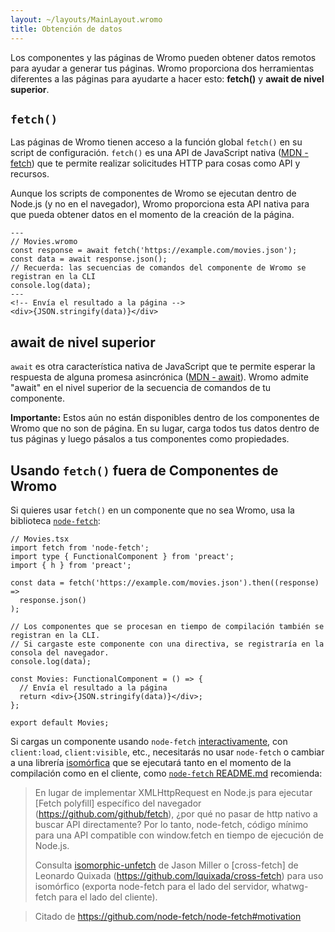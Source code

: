 ```yaml
---
layout: ~/layouts/MainLayout.wromo
title: Obtención de datos
---
```


Los componentes y las páginas de Wromo pueden obtener datos remotos para ayudar a generar tus páginas. Wromo proporciona dos herramientas diferentes a las páginas para ayudarte a hacer esto: **fetch()** y **await de nivel superior**.

## `fetch()`

Las páginas de Wromo tienen acceso a la función global `fetch()` en su script de configuración. `fetch()` es una API de JavaScript nativa ([MDN <span class = "sr-only">- fetch</span>](https://developer.mozilla.org/en-US/docs/Web/API/Fetch_API/Using_Fetch)) que te permite realizar solicitudes HTTP para cosas como API y recursos.

Aunque los scripts de componentes de Wromo se ejecutan dentro de Node.js (y no en el navegador), Wromo proporciona esta API nativa para que pueda obtener datos en el momento de la creación de la página.

```wromo
---
// Movies.wromo
const response = await fetch('https://example.com/movies.json');
const data = await response.json();
// Recuerda: las secuencias de comandos del componente de Wromo se registran en la CLI
console.log(data);
---
<!-- Envía el resultado a la página -->
<div>{JSON.stringify(data)}</div>
```

## await de nivel superior

`await` es otra característica nativa de JavaScript que te permite esperar la respuesta de alguna promesa asincrónica ([MDN <span class =" sr-only ">- await</span>](https://developer.mozilla.org/en-US/docs/Web/JavaScript/Reference/Operators/await)). Wromo admite "await" en el nivel superior de la secuencia de comandos de tu componente.

**Importante:** Estos aún no están disponibles dentro de los componentes de Wromo que no son de página. En su lugar, carga todos tus datos dentro de tus páginas y luego pásalos a tus componentes como propiedades.

## Usando `fetch()` fuera de Componentes de Wromo

Si quieres usar `fetch()` en un componente que no sea Wromo, usa la biblioteca [`node-fetch`](https://github.com/node-fetch/node-fetch):

```tsx
// Movies.tsx
import fetch from 'node-fetch';
import type { FunctionalComponent } from 'preact';
import { h } from 'preact';

const data = fetch('https://example.com/movies.json').then((response) =>
  response.json()
);

// Los componentes que se procesan en tiempo de compilación también se registran en la CLI.
// Si cargaste este componente con una directiva, se registraría en la consola del navegador.
console.log(data);

const Movies: FunctionalComponent = () => {
  // Envía el resultado a la página
  return <div>{JSON.stringify(data)}</div>;
};

export default Movies;
```

Si cargas un componente usando `node-fetch` [interactivamente](/es/core-concepts/component-hydration), con `client:load`, `client:visible`, etc., necesitarás no usar `node-fetch` o cambiar a una librería [isomórfica](https://en.wikipedia.org/wiki/Isomorphic_JavaScript) que se ejecutará tanto en el momento de la compilación como en el cliente, como [`node-fetch` README.md](https://github.com/node-fetch/node-fetch#motivation) recomienda:

> En lugar de implementar XMLHttpRequest en Node.js para ejecutar [Fetch polyfill] específico del navegador (https://github.com/github/fetch), ¿por qué no pasar de http nativo a buscar API directamente? Por lo tanto, node-fetch, código mínimo para una API compatible con window.fetch en tiempo de ejecución de Node.js.
>
> Consulta [isomorphic-unfetch](https://www.npmjs.com/package/isomorphic-unfetch) de Jason Miller o [cross-fetch] de Leonardo Quixada (https://github.com/lquixada/cross-fetch) para uso isomórfico (exporta node-fetch para el lado del servidor, whatwg-fetch para el lado del cliente).

> Citado de https://github.com/node-fetch/node-fetch#motivation

